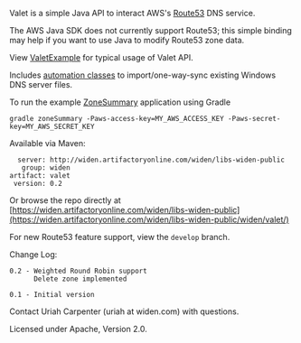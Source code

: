 Valet is a simple Java API to interact AWS's [Route53](http://aws.amazon.com/route53/) DNS service.

The AWS Java SDK does not currently support Route53; this simple binding may help if you want to use Java to modify Route53 zone data.

View [ValetExample](src/main/java/com/widen/examples/ValetExample.java) for typical usage of Valet API.

Includes [automation classes](src/main/java/com/widen/valet/importer) to import/one-way-sync existing Windows DNS server files.

To run the example [ZoneSummary](src/main/java/com/widen/examples/ZoneSummary.java) application using Gradle

    gradle zoneSummary -Paws-access-key=MY_AWS_ACCESS_KEY -Paws-secret-key=MY_AWS_SECRET_KEY

Available via Maven:

      server: http://widen.artifactoryonline.com/widen/libs-widen-public
       group: widen
    artifact: valet
     version: 0.2

Or browse the repo directly at [https://widen.artifactoryonline.com/widen/libs-widen-public](https://widen.artifactoryonline.com/widen/libs-widen-public/widen/valet/)

For new Route53 feature support, view the `develop` branch.

Change Log:

    0.2 - Weighted Round Robin support
          Delete zone implemented

    0.1 - Initial version

Contact Uriah Carpenter (uriah at widen.com) with questions.

Licensed under Apache, Version 2.0.